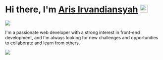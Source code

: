 <h1>Hi there, I'm <a href="https://github.com/arisirvandiansyah">Aris Irvandiansyah</a> <img src="https://media.giphy.com/media/hvRJCLFzcasrR4ia7z/giphy.gif" width="25px"></h1>

<p>
  <a href="[https://aris-irvandiansyah.vercel.app/]" target="_blank"><img src="https://img.shields.io/badge/Portfolio-000000?style=for-the-badge&logo=github&logoColor=white" /></a>
</p>

<p>I'm a passionate web developer with a strong interest in front-end development, and I'm always looking for new challenges and opportunities to collaborate and learn from others.</h3>

<p>
  <img src="https://github-readme-stats.vercel.app/api/top-langs/?username=arisirvandiansyah&layout=compact&theme=dark" />
</p>
